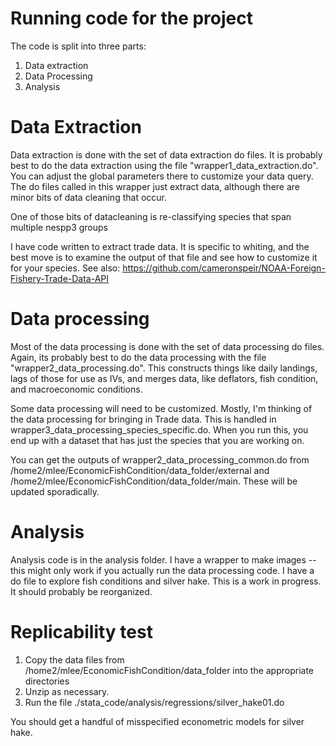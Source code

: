 # Running code for the project

The code is split into three parts: 
1.  Data extraction
2.  Data Processing
3.  Analysis





# Data Extraction

Data extraction is done with the set of data extraction do files.  It is probably best to do the data extraction using the file "wrapper1_data_extraction.do". You can adjust the global parameters there to customize your data query.  The do files called in this wrapper just extract data, although there are minor bits of data cleaning that occur. 

One of those bits of datacleaning is re-classifying  species that span multiple nespp3 groups 

I have code written to extract trade data. It is specific to whiting, and the best move is to examine the output of that file  and see how to customize it for your species.  See also: https://github.com/cameronspeir/NOAA-Foreign-Fishery-Trade-Data-API

# Data processing
Most of the data processing is done with the set of data processing do files.  Again, its probably best to do the data processing with  the file "wrapper2_data_processing.do". This constructs things like daily landings, lags of those for use as IVs, and merges data, like deflators, fish condition, and macroeconomic conditions.  


Some data processing will need to be customized. Mostly, I'm thinking of the data processing for bringing in Trade data. This is handled in wrapper3_data_processing_species_specific.do. When you run this, you end up with a dataset that has just the species that you are working on.  


You can get the outputs of wrapper2_data_processing_common.do from /home2/mlee/EconomicFishCondition/data_folder/external and /home2/mlee/EconomicFishCondition/data_folder/main. These will be updated sporadically.  


# Analysis
Analysis code is in the analysis folder.  I have a wrapper to make images -- this might only work if you actually run the data processing code.  I have a do file to explore fish conditions and silver hake.    This is a work in progress. It should probably be reorganized.

# Replicability test

1.  Copy the data files from /home2/mlee/EconomicFishCondition/data_folder into the appropriate  directories
1.  Unzip as necessary.
1. Run the file ./stata_code/analysis/regressions/silver_hake01.do

You should get a handful of misspecified econometric models for silver hake.


